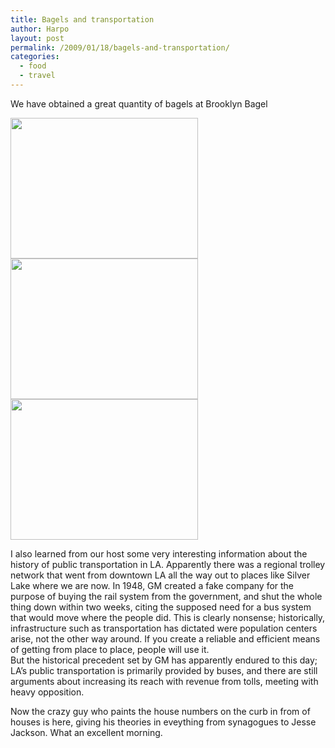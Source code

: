 ```yaml
---
title: Bagels and transportation
author: Harpo
layout: post
permalink: /2009/01/18/bagels-and-transportation/
categories:
  - food
  - travel
---
```

We have obtained a great quantity of bagels at Brooklyn Bagel

[<img class="alignnone size-full wp-image-364" src="http://harpojaeger.com/wp-content/uploads/2009/01/l-640-480-08e54c82-90ee-4d7e-bd71-5fa01e700435.jpeg" alt="" width="300" height="225" />][1][<img class="alignnone size-full wp-image-364" src="http://harpojaeger.com/wp-content/uploads/2009/01/l-640-480-f22f3afa-392a-4aaa-aaf3-49cc5b2fe7d1.jpeg" alt="" width="300" height="225" />][2][<img class="alignnone size-full wp-image-364" src="http://harpojaeger.com/wp-content/uploads/2009/01/l-640-480-ddb2e919-dbe7-4c61-ab5f-8c4e2d518d2f.jpeg" alt="" width="300" height="225" />][3]

I also learned from our host some very interesting information about the history of public transportation in LA. Apparently there was a regional trolley network that went from downtown LA all the way out to places like Silver Lake where we are now. In 1948, GM created a fake company for the purpose of buying the rail system from the government, and shut the whole thing down within two weeks, citing the supposed need for a bus system that would move where the people did. This is clearly nonsense; historically, infrastructure such as transportation has dictated were population centers arise, not the other way around. If you create a reliable and efficient means of getting from place to place, people will use it.  
But the historical precedent set by GM has apparently endured to this day; LA&#8217;s public transportation is primarily provided by buses, and there are still arguments about increasing its reach with revenue from tolls, meeting with heavy opposition.

Now the crazy guy who paints the house numbers on the curb in from of houses is here, giving his theories in eveything from synagogues to Jesse Jackson. What an excellent morning.

 [1]: http://harpojaeger.com/wp-content/uploads/2009/01/l-640-480-08e54c82-90ee-4d7e-bd71-5fa01e700435.jpeg
 [2]: http://harpojaeger.com/wp-content/uploads/2009/01/l-640-480-f22f3afa-392a-4aaa-aaf3-49cc5b2fe7d1.jpeg
 [3]: http://harpojaeger.com/wp-content/uploads/2009/01/l-640-480-ddb2e919-dbe7-4c61-ab5f-8c4e2d518d2f.jpeg